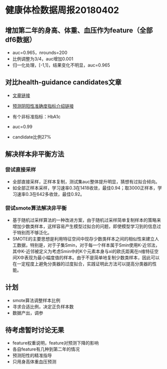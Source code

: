 ﻿# 健康体检数据周报20180402

## 增加第二年的身高、体重、血压作为feature（全部df6数据）
* auc=0.965，nrounds=200
* 比例调整为3/4，auc增加0.001
* 归一化处理，[-1,1]，结果变化不明显，auc=0.965

## 对比health-guidance candidates文章
* [文章链接](https://www.sciencedirect.com/science/article/pii/S1386505617302010)
* [预测阴阳性准确度指标介绍链接](https://en.wikipedia.org/wiki/Confusion_matrix)
* 有个非标准指标：HbA1c
* auc=0.99

* candidate比例27%

## 解决样本非平衡方法
### 尝试直接采样
* 全部直接采样，正样本复制，测试集auc整体提升明显，猜想有过拟合倾向。
* 如全部正样本采样，学习速率0.3在1418收敛，最佳0.94；取3000正样本，学习速率0.3在642多收敛，最佳0.92。

### 尝试smote算法解决非平衡
* 基于随机过采样算法的一种改进方案，由于随机过采样简单复制样本的策略来增加少数类样本，这样容易产生模型过拟合的问题，即使模型学习到的信息过于特别而不够泛化。
* SMOTE的主要思想是利用特征空间中现存少数类样本之间的相似性来建立人工数据，特别是，对于子集Smin，对于每一个样本属于Smin使用K-近邻法，其中K-近邻被定义为考虑Smin中的K个元素本身与xi的欧氏距离在n维特征空间X中表现为最小幅度值的样本。由于不是简单地复制少数类样本，因此可以在一定程度上避免分类器的过度拟合，实践证明此方法可以提高分类器的性能。
 
## 计划
* smote算法调整样本比例
* 寻求合适比例，决定正负样本数
* 数据产出，调参

## 待考虑暂时讨论无果
* feature权重说明，feature对预测下降的影响
* 各自feature有几种到第二年的情况
* 预测阳性的精准指导
* 只用身高体重血压预测

